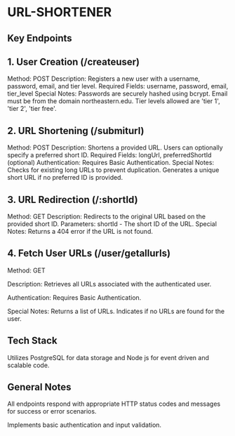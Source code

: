 # URL-SHORTENER

## Key Endpoints

## 1. User Creation (/createuser)

Method: POST
Description: Registers a new user with a username, password, email, and tier level.
Required Fields: username, password, email, tier_level
Special Notes:
Passwords are securely hashed using bcrypt.
Email must be from the domain northeastern.edu.
Tier levels allowed are 'tier 1', 'tier 2', 'tier free'.

## 2. URL Shortening (/submiturl)
Method: POST
Description: Shortens a provided URL. Users can optionally specify a preferred short ID.
Required Fields: longUrl, preferredShortId (optional)
Authentication: Requires Basic Authentication.
Special Notes:
Checks for existing long URLs to prevent duplication.
Generates a unique short URL if no preferred ID is provided.

## 3. URL Redirection (/:shortId)
Method: GET
Description: Redirects to the original URL based on the provided short ID.
Parameters: shortId - The short ID of the URL.
Special Notes: Returns a 404 error if the URL is not found.

## 4. Fetch User URLs (/user/getallurls)
Method: GET

Description: Retrieves all URLs associated with the authenticated user.

Authentication: Requires Basic Authentication.

Special Notes:
Returns a list of URLs.
Indicates if no URLs are found for the user.


## Tech Stack

Utilizes PostgreSQL for data storage and Node js for event driven and scalable code.


## General Notes

All endpoints respond with appropriate HTTP status codes and messages for success or error scenarios.

Implements basic authentication and input validation.